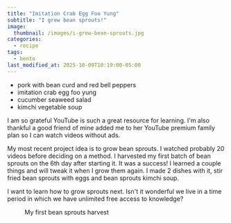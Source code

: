 ```yaml
---
title: "Imitation Crab Egg Foo Yung"
subtitle: "I grew bean sprouts!"
image: 
  thumbnail: /images/i-grew-bean-sprouts.jpg
categories:
  - recipe
tags:
  - bento
last_modified_at: 2025-10-09T10:19:00-05:00
---
```


* pork with bean curd and red bell peppers
* imitation crab egg foo yung
* cucumber seaweed salad
* kimchi vegetable soup

I am so grateful YouTube is such a great resource for learning. I'm also thankful a good friend of mine added me to her YouTube premium family plan so I can watch videos without ads.

My most recent project idea is to grow bean sprouts. I watched probably 20 videos before deciding on a method. I harvested my first batch of bean sprouts on the 6th day after starting it. It was a success! I learned a couple things and will tweak it when I grow them again.  I made 2 dishes with it, stir fried bean sprouts with eggs and bean sprouts kimchi soup.

I want to learn how to grow sprouts next. Isn't it wonderful we live in a time period in which we have unlimited free access to knowledge?


<figure>
  <a href="#"><img src="{{ '/images/bean-sprouts.jpg' | absolute_url }}" alt=""></a>
  <figcaption>My first bean sprouts harvest</figcaption>
</figure> 



